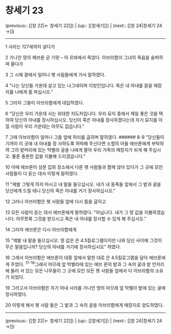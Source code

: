 # 창세기 23

(previous:: [[창 22|← 창세기 22]]) | (up:: [[창세기]]) | (next:: [[창 24|창세기 24 →]])

***




1 
사라는 127세까지 살다가 



2 
가나안 땅의 헤브론 곧 기럇 – 아 르바에서 죽었다. 아브라함이 그녀의 죽음을 슬퍼하며 울다가 



3 
그 시체 곁에서 일어나 헷 사람들에게 가서 말하였다. 



4 
"나는 당신들 가운데 살고 있는 나그네이며 이방인입니다. 죽은 내 아내를 묻을 매장지를 나에게 좀 파십시오." 



5 
그러자 그들이 아브라함에게 대답하였다. 



6 
"당신은 우리 가운데 사는 위대한 지도자입니다. 우리 묘지 중에서 제일 좋은 것을 택하여 당신의 아내를 장사하십시오. 당신이 죽은 아내를 장사하겠다는데 자기 묘지를 아낄 사람이 우리 가운데는 아무도 없습니다." 



7 
그때 아브라함이 일어나 그들 앞에 허리를 굽히며 말하였다. ###### 8-9 "당신들이 기꺼이 이 곳에 내 아내를 장 사하도록 허락해 주신다면 소할의 아들 에브론에게 부탁하여 그의 밭머리에 있는 막벨라 굴을 나에게 팔아 우리 가족의 매장지가 되게 해 주십시오. 물론 충분한 값을 지불해 드리겠습니다." 



10 
이때 에브론이 성문 집회 장소에서 다른 헷 사람들과 함께 앉아 있다가 그 곳에 모인 사람들이 다 듣는 데서 이렇게 말하였다. 



11 
"제발 그렇게 하지 마시고 내 말을 들으십시오. 내가 내 동족들 앞에서 그 밭과 굴을 당신에게 드릴 테니 당신의 죽은 아내를 거기 장사하십시오." 



12 
그러나 아브라함은 헷 사람들 앞에 다시 몸을 굽히고 



13 
모든 사람이 듣는 데서 에브론에게 말하였다. "아닙니다. 내가 그 땅 값을 지불하겠습니다. 아무쪼록 그것을 받으시고 죽은 내 아내를 장사할 수 있게 해 주십시오." 



14 
그러자 에브론은 다시 아브라함에게 



15 
"제발 내 말을 들으십시오. 땅 값은 은 4.5킬로그램이지만 나와 당신 사이에 그것이 무슨 말씀입니까? 당신의 아내를 거기에 장사하십시오" 하였다. 



16 
그래서 아브라함은 에브론이 대중 앞에서 말한 대로 은 4.5킬로그램을 달아 에브론에게 주었다. <sup class="versenum">17-18</sup>그래서 마므레 앞 막벨라에 있는 에브 론의 밭과 그 속의 굴과 밭 언저리에 둘러 서 있는 모든 나무들이 그 곳에 모인 모든 헷 사람들 앞에서 다 아브라함의 소유가 되었다. 



19 
그러고서 아브라함은 자기 아내 사라를 가나안 땅의 마므레 앞 막벨라 밭에 있는 굴에 장사하였다. 



20 
이렇게 해서 헷 사람 들은 그 밭과 그 속의 굴을 아브라함에게 매장지로 양도하였다.

***

(previous:: [[창 22|← 창세기 22]]) | (up:: [[창세기]]) | (next:: [[창 24|창세기 24 →]])
